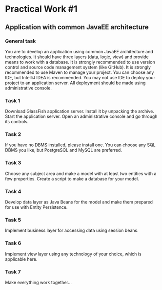 # Practical Work #1
## Application with common JavaEE architecture
### General task
You are to develop an application using common JavaEE architecture and technologies. It should have three layers (data, logic, view) and provide means to work with a database.
It is strongly recommended to use version control and source code management system (like GitHub).
It is strongly recommended to use Maven to manage your project.
You can choose any IDE, but IntelliJ IDEA is recommended.
You may not use IDE to deploy your project to an application server. All deployment should be made using administrative console.

### Task 1
Download GlassFish application server.
Install it by unpacking the archive.
Start the application server.
Open an administrative console and go through its controls.

### Task 2
If you have no DBMS installed, please install one. You can choose any SQL DBMS you like, but PostgreSQL and MySQL are preferred.

### Task 3
Choose any subject area and make a model with at least two entities with a few properties.
Create a script to make a database for your model.

### Task 4
Develop data layer as Java Beans for the model and make them prepared for use with Entity Persistence.

### Task 5
Implement business layer for accessing data using session beans.

### Task 6
Implement view layer using any technology of your choice, which is applicable here.

### Task 7
Make everything work together…
